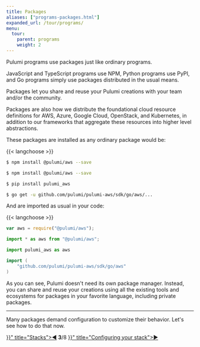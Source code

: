 ```yaml
---
title: Packages
aliases: ["programs-packages.html"]
expanded_url: /tour/programs/
menu:
  tour:
    parent: programs
    weight: 2
---
```


Pulumi programs use packages just like ordinary programs.

JavaScript and TypeScript programs use NPM, Python programs use PyPI, and Go programs simply use packages distributed
in the usual means.

Packages let you share and reuse your Pulumi creations with your team and/or the community.

Packages are also how we distribute the foundational cloud resource definitions for AWS, Azure, Google Cloud, OpenStack,
and Kubernetes, in addition to our frameworks that aggregate these resources into higher level abstractions.

These packages are installed as any ordinary package would be:

{{< langchoose >}}

<div class="language-prologue-javascript"></div>

```bash
$ npm install @pulumi/aws --save
```

<div class="language-prologue-typescript"></div>

```bash
$ npm install @pulumi/aws --save
```

<div class="language-prologue-python"></div>

```bash
$ pip install pulumi_aws
```

<div class="language-prologue-go"></div>

```bash
$ go get -u github.com/pulumi/pulumi-aws/sdk/go/aws/...
```

And are imported as usual in your code:

{{< langchoose >}}

```javascript
var aws = require("@pulumi/aws");
```

```typescript
import * as aws from "@pulumi/aws";
```

```python
import pulumi_aws as aws
```

```go
import (
    "github.com/pulumi/pulumi-aws/sdk/go/aws"
)
```

As you can see, Pulumi doesn't need its own package manager.  Instead, you can share and reuse your creations
using all the existing tools and ecosystems for packages in your favorite language, including private packages.

***

Many packages demand configuration to customize their behavior.  Let's see how to do that now.

<div class="tour-nav">
    <a class="tour-button enabled" href="{{< relref "programs-stacks.md" >}}" title="Stacks">◀</a>
    <span class="tour-index"><strong>3</strong>/8</span>
    <a class="tour-button enabled" href="{{< relref "programs-configuring.md" >}}" title="Configuring your stack">▶</a>
</div>
